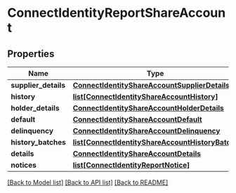 # ConnectIdentityReportShareAccount

## Properties
Name | Type | Description | Notes
------------ | ------------- | ------------- | -------------
**supplier_details** | [**ConnectIdentityShareAccountSupplierDetails**](ConnectIdentityShareAccountSupplierDetails.md) |  | [optional] 
**history** | [**list[ConnectIdentityShareAccountHistory]**](ConnectIdentityShareAccountHistory.md) |  | [optional] 
**holder_details** | [**ConnectIdentityShareAccountHolderDetails**](ConnectIdentityShareAccountHolderDetails.md) |  | [optional] 
**default** | [**ConnectIdentityShareAccountDefault**](ConnectIdentityShareAccountDefault.md) |  | [optional] 
**delinquency** | [**ConnectIdentityShareAccountDelinquency**](ConnectIdentityShareAccountDelinquency.md) |  | [optional] 
**history_batches** | [**list[ConnectIdentityShareAccountHistoryBatch]**](ConnectIdentityShareAccountHistoryBatch.md) |  | [optional] 
**details** | [**ConnectIdentityShareAccountDetails**](ConnectIdentityShareAccountDetails.md) |  | [optional] 
**notices** | [**list[ConnectIdentityReportNotice]**](ConnectIdentityReportNotice.md) |  | [optional] 

[[Back to Model list]](../README.md#documentation-for-models) [[Back to API list]](../README.md#documentation-for-api-endpoints) [[Back to README]](../README.md)

